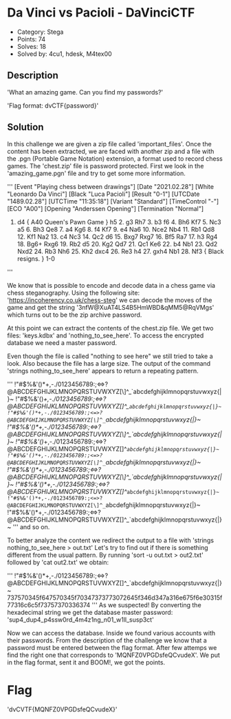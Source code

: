 # Da Vinci vs Pacioli - DaVinciCTF

- Category: Stega
- Points: 74
- Solves: 18
- Solved by: 4cu1, hdesk, M4tex00

## Description

'What an amazing game. Can you find my passwords?'

'Flag format: dvCTF{password}'

## Solution

In this challenge we are given a zip file called 'important_files'.
Once the content has been extracted, we are faced with another zip and a file with the .pgn (Portable Game Notation) extension, a format used to record chess games.
The 'chest.zip' file is password protected. First we look in the 'amazing_game.pgn' file and try to get some more information.

'''
[Event "Playing chess between drawings"]
[Date "2021.02.28"]
[White "Leonardo Da Vinci"]
[Black "Luca Pacioli"]
[Result "0-1"]
[UTCDate "1489.02.28"]
[UTCTime "11:35:18"]
[Variant "Standard"]
[TimeControl "-"]
[ECO "A00"]
[Opening "Anderssen Opening"]
[Termination "Normal"]

1. d4 { A40 Queen's Pawn Game } h5 2. g3 Rh7 3. b3 f6 4. Bh6 Kf7 5. Nc3 a5 6. Bh3 Qe8 7. a4 Kg6 8. f4 Kf7 9. e4 Na6 10. Nce2 Nb4 11. Rb1 Qd8 12. Kf1 Na2 13. c4 Nc3 14. Qc2 d6 15. Bxg7 Rxg7 16. Bf5 Ra7 17. h3 Rg4 18. Bg6+ Rxg6 19. Rb2 d5 20. Kg2 Qd7 21. Qc1 Ke6 22. b4 Nb1 23. Qd2 Nxd2 24. Rb3 Nh6 25. Kh2 dxc4 26. Re3 h4 27. gxh4 Nb1 28. Nf3 { Black resigns. } 1-0

'''

We know that is possible to encode and decode data in a chess game via chess steganography.
Using the following site: 'https://incoherency.co.uk/chess-steg' we can decode the moves of the game and get the string '3nfW@XuAT4LS4B5HmWBD&qMM5@RqVMgs' which turns out to be the zip archive password.

At this point we can extract the contents of the chest.zip file. We get two files: 'keys.kdbx' and 'nothing_to_see_here'.
To access the encrypted database we need a master password.

Even though the file is called "nothing to see here" we still tried to take a look. Also because the file has a large size.
The output of the command 'strings nothing_to_see_here' appears to return a repeating pattern.

'''
!"#$%&'()*+,-./0123456789:;<=>?@ABCDEFGHIJKLMNOPQRSTUVWXYZ[\]^_`abcdefghijklmnopqrstuvwxyz{|}~
!"#$%&'()*+,-./0123456789:;<=>?@ABCDEFGHIJKLMNOPQRSTUVWXYZ[\]^_`abcdefghijklmnopqrstuvwxyz{|}~
!"#$%&'()*+,-./0123456789:;<=>?@ABCDEFGHIJKLMNOPQRSTUVWXYZ[\]^_`abcdefghijklmnopqrstuvwxyz{|}~
!"#$%&'()*+,-./0123456789:;<=>?@ABCDEFGHIJKLMNOPQRSTUVWXYZ[\]^_`abcdefghijklmnopqrstuvwxyz{|}~
!"#$%&'()*+,-./0123456789:;<=>?@ABCDEFGHIJKLMNOPQRSTUVWXYZ[\]^_`abcdefghijklmnopqrstuvwxyz{|}~
!"#$%&'()*+,-./0123456789:;<=>?@ABCDEFGHIJKLMNOPQRSTUVWXYZ[\]^_`abcdefghijklmnopqrstuvwxyz{|}~
!"#$%&'()*+,-./0123456789:;<=>?@ABCDEFGHIJKLMNOPQRSTUVWXYZ[\]^_`abcdefghijklmnopqrstuvwxyz{|}~
!"#$%&'()*+,-./0123456789:;<=>?@ABCDEFGHIJKLMNOPQRSTUVWXYZ[\]^_`abcdefghijklmnopqrstuvwxyz{|}~
!"#$%&'()*+,-./0123456789:;<=>?@ABCDEFGHIJKLMNOPQRSTUVWXYZ[\]^_`abcdefghijklmnopqrstuvwxyz{|}~
!"#$%&'()*+,-./0123456789:;<=>?@ABCDEFGHIJKLMNOPQRSTUVWXYZ[\]^_`abcdefghijklmnopqrstuvwxyz{|}~ 
'''
and so on.

To better analyze the content we redirect the output to a file with 'strings nothing_to_see_here > out.txt'
Let's try to find out if there is something different from the usual pattern.
By running 'sort -u out.txt > out2.txt' followed by 'cat out2.txt' we obtain:

'''
 !"#$%&'()*+,-./0123456789:;<=>?@ABCDEFGHIJKLMNOPQRSTUVWXYZ[\]^_`abcdefghijklmnopqrstuvwxyz{|}~
737570345f647570345f70347373773072645f346d347a316e675f6e30315f77316c6c5f73757370336374
''' 
As we suspected!
By converting the hexadecimal string we get the database master password: 'sup4_dup4_p4ssw0rd_4m4z1ng_n01_w1ll_susp3ct'

Now we can access the database. Inside we found various accounts with their passwords. From the description of the challenge we know that a password must be entered between the flag format.
After few attemps we find the right one that corresponds to 'MQNFZ0VPGDsfeQCvudeX'.
We put in the flag format, sent it and BOOM!, we got the points.

# Flag

'dvCVTF{MQNFZ0VPGDsfeQCvudeX}' 
